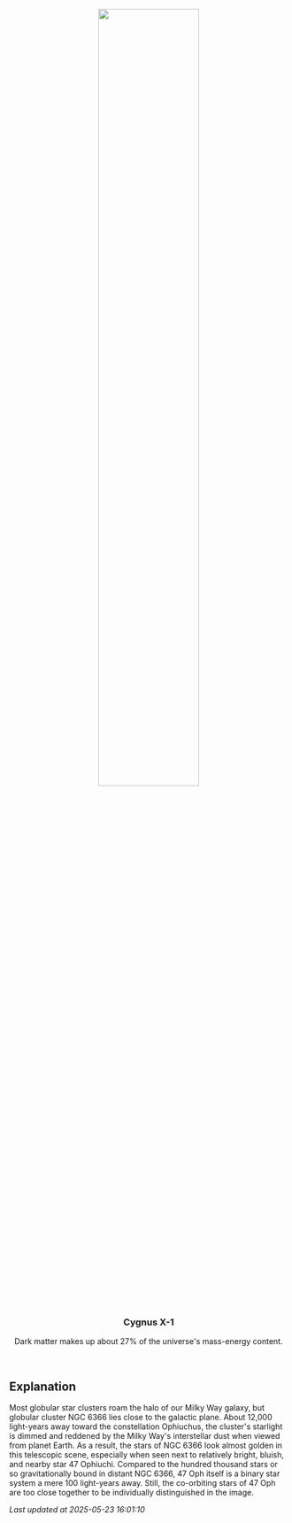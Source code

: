 <p align='center'>
    <img src='https://apod.nasa.gov/apod/image/2505/NGC6366_1024.jpg' width='60%' />
    <h3 align="center">Cygnus X-1</h3>
    <p align="center">Dark matter makes up about 27% of the universe's mass-energy content.</p>
</p>
<br/>

Explanation
--
Most globular star clusters roam the halo of our Milky Way galaxy, but globular cluster NGC 6366 lies close to the galactic plane. About 12,000 light-years away toward the constellation Ophiuchus, the cluster's starlight is dimmed and reddened by the Milky Way's interstellar dust when viewed from planet Earth. As a result, the stars of NGC 6366 look almost golden in this telescopic scene, especially when seen next to relatively bright, bluish, and nearby star 47 Ophiuchi. Compared to the hundred thousand stars or so gravitationally bound in distant NGC 6366, 47 Oph itself is a binary star system  a mere 100 light-years away. Still, the co-orbiting stars of 47 Oph are too close together to be individually distinguished in the image.


*Last updated at 2025-05-23 16:01:10*

